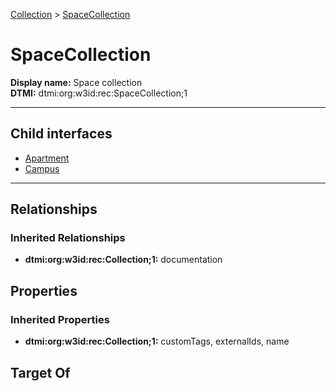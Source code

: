 [Collection](../Collection.md) > [SpaceCollection](.)
# SpaceCollection

**Display name:** Space collection<br />
**DTMI:** dtmi:org:w3id:rec:SpaceCollection;1

---


## Child interfaces
* [Apartment](Apartment.md)
* [Campus](Campus.md)

---
## Relationships
### Inherited Relationships
* **dtmi:org:w3id:rec:Collection;1:** documentation
## Properties
### Inherited Properties
* **dtmi:org:w3id:rec:Collection;1:** customTags, externalIds, name
## Target Of
